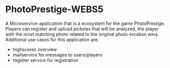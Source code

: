 # PhotoPrestige-WEBS5
A Microservice-application that is a ecosystem for the game PhotoPrestige. Players can register and upload pictures that will be analyzed. the player with the most matching photo related to the original photo-location wins. Additional use cases for this application are:
- highscores overview
- mailservice for messages to users/players
- register service for registration
